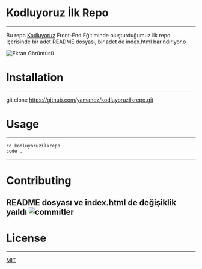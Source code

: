 # Kodluyoruz İlk Repo
---
Bu repo [Kodluyoruz](https://www.kodluyoruz.org/) Front-End Eğitiminde oluşturduğumuz ilk repo. İçerisinde bir adet README dosyası, bir adet de index.html barındırıyor.o

![Ekran Görüntüsü](resim.png)
# Installation
---
git clone https://github.com/yamanoz/kodluyoruzilkrepo.git
# Usage
---
```windows
cd kodluyoruzilkrepo
code .
```
---
# Contributing
README dosyası ve index.html de değişiklik yaıldı
![commitler](resim2.png)
---
# License
---
[MIT](https://choosealicense.com/licenses/mi)
